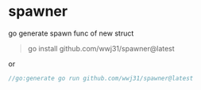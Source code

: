 # spawner
go generate spawn func of new struct

> go install github.com/wwj31/spawner@latest

or 

```go
//go:generate go run github.com/wwj31/spawner@latest
```
